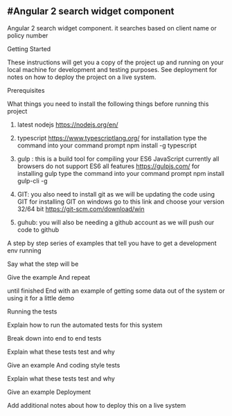 #Angular 2 search widget component
---------------------------------

Angular 2 search widget component. it searches based on client name or policy number


Getting Started

These instructions will get you a copy of the project up and running on your local machine for development and testing purposes. See deployment for notes on how to deploy the project on a live system.

Prerequisites

What things you need to install the following things before running this project

1. latest nodejs 
   https://nodejs.org/en/

2. typescript
   https://www.typescriptlang.org/
	   for installation type the command into your command prompt
	   npm install -g typescript

3. gulp : this is a build tool for compiling your ES6 JavaScript currently all browsers do not support ES6 all features
   https://gulpjs.com/
   for installing gulp type the command into your command prompt
   npm install gulp-cli -g

4. GIT: you also need to install git as we will be updating the code using GIT
   for installing GIT on windows go to this link and choose your version 32/64 bit
   https://git-scm.com/download/win

5.  guhub:  you will also be needing a github account as we will push our code to github

     

A step by step series of examples that tell you have to get a development env running

Say what the step will be

Give the example
And repeat

until finished
End with an example of getting some data out of the system or using it for a little demo

Running the tests

Explain how to run the automated tests for this system

Break down into end to end tests

Explain what these tests test and why

Give an example
And coding style tests

Explain what these tests test and why

Give an example
Deployment

Add additional notes about how to deploy this on a live system